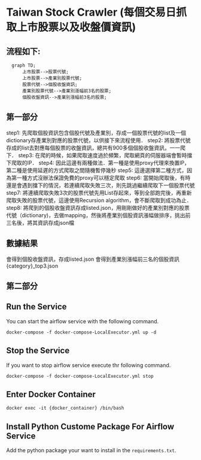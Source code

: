 # Taiwan Stock Crawler (每個交易日抓取上市股票以及收盤價資訊)


## 流程如下:

```mermaid
  graph TD;
      上市股票-->股票代號;
      上市股票-->產業別股票代號;
      股票代號-->個股收盤資訊;
      產業別股票代號-->產業別漲幅前3名的股票;
      個股收盤資訊-->產業別漲幅前3名的股票;
```
## 第一部分
step1: 先爬取個股資訊包含個股代號及產業別，存成一個股票代號的list及一個dictionary存產業別對應的股票代號，以供接下來流程使用．
step2: 將股票代號存成的list去對應每個股票的收盤資訊，總共有900多個個股收盤資訊，一一爬下．
step3: 在爬的時候，如果爬取速度過於頻繁，爬取網頁的伺服器端會暫時擋下爬取的IP．
step4: 因此這邊有兩種做法．第一種是使用proxy代理來換置IP，第二種是使用延遲的方式爬取之間隨機暫停幾秒
step5: 這邊選擇第二種方式，因為第一種方式沒辦法保證免費的proxy可以穩定爬取
step6: 當開始爬取後，有時還是會遇到擋下的情況，若連續爬取失敗三次，則先跳過繼續爬取下一個股票代號
step7: 將連續爬取失敗3次的股票代號先用List存起來，等到全部跑完後，再重新爬取失敗的股票代號，這邊使用Recursion algorithm，會不斷爬取到成功為止．
step8: 將爬到的個股收盤資訊存成listed.json，用剛剛做好的產業別對應的股票代號（dictionary)，去做mapping，然後將產業別個股資訊漲幅做排序，挑出前三名後，將其資訊存成json檔

## 數據結果
會得到個股收盤資訊，存成listed.json
會得到產業別漲幅前三名的個股資訊 {category}_top3.json

## 第二部分
## Run the Service
You can start the airflow service with the following command.
```
docker-compose -f docker-compose-LocalExecutor.yml up -d
```

## Stop the Service
If you want to stop airflow service execute thr following command.
```
docker-compose -f docker-compose-LocalExecutor.yml stop
```

## Enter Docker Container
```
docker exec -it {docker_container} /bin/bash
```

## Install Python Custome Package For Airflow Service
Add the python package your want to install in the `requirements.txt`.




